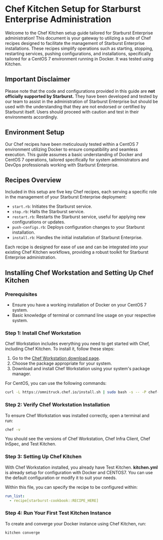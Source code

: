 # Chef Kitchen Setup for Starburst Enterprise Administration

Welcome to the Chef Kitchen setup guide tailored for Starburst Enterprise administration! This document is your gateway to utilizing a suite of Chef recipes designed to facilitate the management of Starburst Enterprise installations. These recipes simplify operations such as starting, stopping, restarting services, pushing configurations, and installations, specifically tailored for a CentOS 7 environment running in Docker. It was tested using Kitchen.

## Important Disclaimer

Please note that the code and configurations provided in this guide are **not officially supported by Starburst.** They have been developed and tested by our team to assist in the administration of Starburst Enterprise but should be used with the understanding that they are not endorsed or certified by Starburst itself. Users should proceed with caution and test in their environments accordingly.

## Environment Setup

Our Chef recipes have been meticulously tested within a CentOS 7 environment utilizing Docker to ensure compatibility and seamless execution. This guide assumes a basic understanding of Docker and CentOS 7 operations, tailored specifically for system administrators and DevOps professionals working with Starburst Enterprise.

## Recipes Overview

Included in this setup are five key Chef recipes, each serving a specific role in the management of your Starburst Enterprise deployment:

- `start.rb`: Initiates the Starburst service.
- `stop.rb`: Halts the Starburst service.
- `restart.rb`: Restarts the Starburst service, useful for applying new configurations or updates.
- `push-configs.rb`: Deploys configuration changes to your Starburst installation.
- `install.rb`: Handles the initial installation of Starburst Enterprise.

Each recipe is designed for ease of use and can be integrated into your existing Chef Kitchen workflows, providing a robust toolkit for Starburst Enterprise administration.

## Installing Chef Workstation and Setting Up Chef Kitchen

### Prerequisites

- Ensure you have a working installation of Docker on your CentOS 7 system.
- Basic knowledge of terminal or command line usage on your respective system.

### Step 1: Install Chef Workstation

Chef Workstation includes everything you need to get started with Chef, including Chef Kitchen. To install it, follow these steps:

1. Go to the [Chef Workstation download page](https://downloads.chef.io/tools/workstation).
2. Choose the package appropriate for your system.
3. Download and install Chef Workstation using your system's package manager.

For CentOS, you can use the following commands:

```sh
curl -L https://omnitruck.chef.io/install.sh | sudo bash -s -- -P chef-workstation
```

### Step 2: Verify Chef Workstation Installation

To ensure Chef Workstation was installed correctly, open a terminal and run:

```sh
chef -v
```

You should see the versions of Chef Workstation, Chef Infra Client, Chef InSpec, and Test Kitchen.

### Step 3: Setting Up Chef Kitchen

With Chef Workstation installed, you already have Test Kitchen. **kitchen.yml** is already setup for configuration with Docker and CENTOS7. You can use the default configuration or modify it to suit your needs.

Within this file, you can specify the recipe to be configured within:

```yaml
run_list:
  - recipe[starburst-cookbook::RECIPE_HERE]
```

### Step 4: Run Your First Test Kitchen Instance

To create and converge your Docker instance using Chef Kitchen, run:

```sh
kitchen converge
```
